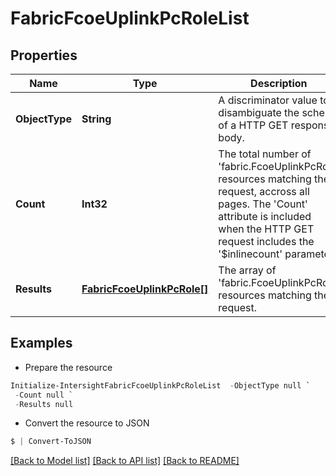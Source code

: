 # FabricFcoeUplinkPcRoleList
## Properties

Name | Type | Description | Notes
------------ | ------------- | ------------- | -------------
**ObjectType** | **String** | A discriminator value to disambiguate the schema of a HTTP GET response body. | 
**Count** | **Int32** | The total number of &#39;fabric.FcoeUplinkPcRole&#39; resources matching the request, accross all pages. The &#39;Count&#39; attribute is included when the HTTP GET request includes the &#39;$inlinecount&#39; parameter. | [optional] 
**Results** | [**FabricFcoeUplinkPcRole[]**](FabricFcoeUplinkPcRole.md) | The array of &#39;fabric.FcoeUplinkPcRole&#39; resources matching the request. | [optional] 

## Examples

- Prepare the resource
```powershell
Initialize-IntersightFabricFcoeUplinkPcRoleList  -ObjectType null `
 -Count null `
 -Results null
```

- Convert the resource to JSON
```powershell
$ | Convert-ToJSON
```

[[Back to Model list]](../README.md#documentation-for-models) [[Back to API list]](../README.md#documentation-for-api-endpoints) [[Back to README]](../README.md)

